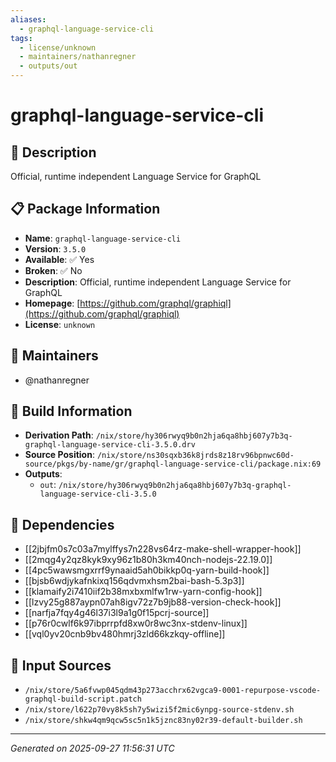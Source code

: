 ```yaml
---
aliases:
  - graphql-language-service-cli
tags:
  - license/unknown
  - maintainers/nathanregner
  - outputs/out
---
```


# graphql-language-service-cli

## 📝 Description

Official, runtime independent Language Service for GraphQL

## 📋 Package Information

- **Name**: `graphql-language-service-cli`
- **Version**: `3.5.0`
- **Available**: ✅ Yes
- **Broken**: ✅ No
- **Description**: Official, runtime independent Language Service for GraphQL
- **Homepage**: [https://github.com/graphql/graphiql](https://github.com/graphql/graphiql)
- **License**: `unknown`
## 👥 Maintainers

- @nathanregner


## 🔧 Build Information

- **Derivation Path**: `/nix/store/hy306rwyq9b0n2hja6qa8hbj607y7b3q-graphql-language-service-cli-3.5.0.drv`
- **Source Position**: `/nix/store/ns30sqxb36k8jrds8z18rv96bpnwc60d-source/pkgs/by-name/gr/graphql-language-service-cli/package.nix:69`
- **Outputs**:
  - `out`:  `/nix/store/hy306rwyq9b0n2hja6qa8hbj607y7b3q-graphql-language-service-cli-3.5.0`

## 🔗 Dependencies

- [[2jbjfm0s7c03a7mylffys7n228vs64rz-make-shell-wrapper-hook]]
- [[2mqg4y2qz8kyk9xy96z1b80h3km40nch-nodejs-22.19.0]]
- [[4pc5wawsmgxrrf9ynaaid5ah0bikkp0q-yarn-build-hook]]
- [[bjsb6wdjykafnkixq156qdvmxhsm2bai-bash-5.3p3]]
- [[klamaify2i7410iif2b38mxbxmlfw1rw-yarn-config-hook]]
- [[lzvy25g887aypn07ah8igv72z7b9jb88-version-check-hook]]
- [[narfja7fqy4g46l37i3l9a1g0f15pcrj-source]]
- [[p76r0cwlf6k97ibprrpfd8xw0r8wc3nx-stdenv-linux]]
- [[vql0yv20cnb9bv480hmrj3zld66kzkqy-offline]]

## 📁 Input Sources

- `/nix/store/5a6fvwp045qdm43p273acchrx62vgca9-0001-repurpose-vscode-graphql-build-script.patch`
- `/nix/store/l622p70vy8k5sh7y5wizi5f2mic6ynpg-source-stdenv.sh`
- `/nix/store/shkw4qm9qcw5sc5n1k5jznc83ny02r39-default-builder.sh`

---
*Generated on 2025-09-27 11:56:31 UTC*
